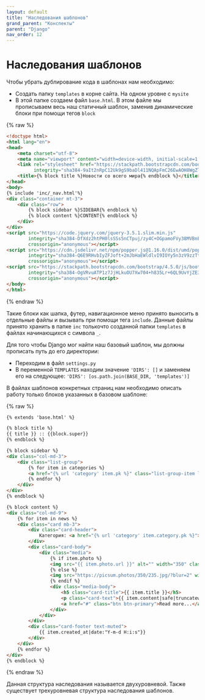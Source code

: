 ```yaml
---
layout: default
title: "Наследования шаблонов"
grand_parent: "Конспекты"
parent: "Django"
nav_order: 12
---
```


# Наследования шаблонов

Чтобы убрать дублирование кода в шаблонах нам необходимо:
- Создать папку `templates` в корне сайта. На одном уровне с `mysite`
- В этой папке создаем файл `base.html`. В этом файле мы прописываем весь наш статичный шаблон, заменив динамические блоки при помощи тегов `block`

{% raw %}
```html
<!doctype html>
<html lang="en">
<head>
    <meta charset="utf-8">
    <meta name="viewport" content="width=device-width, initial-scale=1, shrink-to-fit=no">
    <link rel="stylesheet" href="https://stackpath.bootstrapcdn.com/bootstrap/4.5.0/css/bootstrap.min.css"
          integrity="sha384-9aIt2nRpC12Uk9gS9baDl411NQApFmC26EwAOH8WgZl5MYYxFfc+NcPb1dKGj7Sk" crossorigin="anonymous">
    <title>{% block title %}Новости со всего мира{% endblock %}</title>
</head>
<body>
{% include 'inc/_nav.html'%}
<div class="container mt-3">
    <div class="row">
        {% block sidebar %}SIDEBAR{% endblock %}
        {% block content %}CONTENT{% endblock %}
    </div>
</div>
<script src="https://code.jquery.com/jquery-3.5.1.slim.min.js"
        integrity="sha384-DfXdz2htPH0lsSSs5nCTpuj/zy4C+OGpamoFVy38MVBnE+IbbVYUew+OrCXaRkfj"
        crossorigin="anonymous"></script>
<script src="https://cdn.jsdelivr.net/npm/popper.js@1.16.0/dist/umd/popper.min.js"
        integrity="sha384-Q6E9RHvbIyZFJoft+2mJbHaEWldlvI9IOYy5n3zV9zzTtmI3UksdQRVvoxMfooAo"
        crossorigin="anonymous"></script>
<script src="https://stackpath.bootstrapcdn.com/bootstrap/4.5.0/js/bootstrap.min.js"
        integrity="sha384-OgVRvuATP1z7JjHLkuOU7Xw704+h835Lr+6QL9UvYjZE3Ipu6Tp75j7Bh/kR0JKI"
        crossorigin="anonymous"></script>
</body>
</html>
```
{% endraw %}

Такие блоки как шапка, футер, навигационное меню принято выносить в отдельные файлы и вызывать при помощи тега `include`. Данные файлы принято хранить в папке `inc` толькочто созданной папки `templates` в файлах начинающихся с символа `_`.

Для того чтобы Django мог найти наш базовый шаблон, мы должны прописать путь до его директории:
- Переходим в файл `settings.py`
- В переменной `TEMPLATES` находим значение `'DIRS': []` и заменяем его на следующее:
`'DIRS': [os.path.join(BASE_DIR, 'templates')]`

В файлах шаблонов конкретных страниц нам необходимо описать работу только блоков указанных в базовом шаблоне:

{% raw %}
```html
{% extends 'base.html' %}

{% block title %}
{{ title }} :: {{block.super}}
{% endblock %}

{% block sidebar %}
<div class="col-md-3">
    <div class="list-group">
        {% for item in categories %}
        <a href="{% url 'category' item.pk %}" class="list-group-item list-group-item-action">{{ item.title }}</a>
        {% endfor %}
    </div>
</div>
{% endblock %}

{% block content %}
<div class="col-md-9">
    {% for item in news %}
    <div class="card mb-3">
        <div class="card-header">
            Категория: <a href="{% url 'category' item.category.pk %}"> {{ item.category.title }} </a>
        </div>
        <div class="card-body">
            <div class="media">
                {% if item.photo %}
                <img src="{{ item.photo.url }}" alt="" width="350" class="mr-3">
                {% else %}
                <img src="https://picsum.photos/350/235.jpg/?blur=2" width="350" class="mr-3">
                {% endif %}
                <div class="media-body">
                    <h5 class="card-title">{{ item.title }}</h5>
                    <p class="card-text">{{ item.content|safe|truncatewords:50 }}</p>
                    <a href="#" class="btn btn-primary">Read more...</a>
                </div>
            </div>
        </div>
        <div class="card-footer text-muted">
            {{ item.created_at|date:"Y-m-d H:i:s"}}
        </div>
    </div>
    {% endfor %}
</div>
{% endblock %}
```
{% endraw %}

Данная структура наследования называется двухуровневой. Также существует трехуровневая структура наследования шаблонов.
